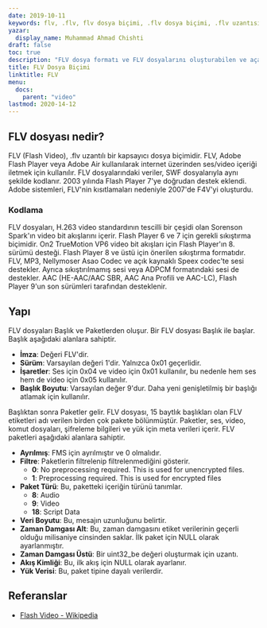 ```yaml
---
date: 2019-10-11
keywords: flv, .flv, flv dosya biçimi, .flv dosya biçimi, .flv uzantısı, flv uzantısı, flv video biçimi
yazar:
  display_name: Muhammad Ahmad Chishti
draft: false
toc: true
description: "FLV dosya formatı ve FLV dosyalarını oluşturabilen ve açabilen API'ler hakkında bilgi edinin."
title: FLV Dosya Biçimi
linktitle: FLV
menu:
  docs:
    parent: "video"
lastmod: 2020-14-12
---
```


## FLV dosyası nedir? ##

FLV (Flash Video), .flv uzantılı bir kapsayıcı dosya biçimidir. FLV, Adobe Flash Player veya Adobe Air kullanılarak internet üzerinden ses/video içeriği iletmek için kullanılır. FLV dosyalarındaki veriler, SWF dosyalarıyla aynı şekilde kodlanır. 2003 yılında Flash Player 7'ye doğrudan destek eklendi. Adobe sistemleri, FLV'nin kısıtlamaları nedeniyle 2007'de F4V'yi oluşturdu.

### Kodlama ###

FLV dosyaları, H.263 video standardının tescilli bir çeşidi olan Sorenson Spark'ın video bit akışlarını içerir. Flash Player 6 ve 7 için gerekli sıkıştırma biçimidir. On2 TrueMotion VP6 video bit akışları için Flash Player'ın 8. sürümü desteği. Flash Player 8 ve üstü için önerilen sıkıştırma formatıdır. FLV, MP3, Nellymoser Asao Codec ve açık kaynaklı Speex codec'te sesi destekler. Ayrıca sıkıştırılmamış sesi veya ADPCM formatındaki sesi de destekler. AAC (HE-AAC/AAC SBR, AAC Ana Profili ve AAC-LC), Flash Player 9'un son sürümleri tarafından desteklenir.

## Yapı ##

FLV dosyaları Başlık ve Paketlerden oluşur. Bir FLV dosyası Başlık ile başlar. Başlık aşağıdaki alanlara sahiptir.

- **İmza**: Değeri FLV'dir.
- **Sürüm**: Varsayılan değeri 1'dir. Yalnızca 0x01 geçerlidir.
- **İşaretler**: Ses için 0x04 ve video için 0x01 kullanılır, bu nedenle hem ses hem de video için 0x05 kullanılır.
- **Başlık Boyutu**: Varsayılan değer 9'dur. Daha yeni genişletilmiş bir başlığı atlamak için kullanılır.

Başlıktan sonra Paketler gelir. FLV dosyası, 15 baytlık başlıkları olan FLV etiketleri adı verilen birden çok pakete bölünmüştür. Paketler, ses, video, komut dosyaları, şifreleme bilgileri ve yük için meta verileri içerir. FLV paketleri aşağıdaki alanlara sahiptir.

- **Ayrılmış**: FMS için ayrılmıştır ve 0 olmalıdır.
- **Filtre**: Paketlerin filtrelenip filtrelenmediğini gösterir.
  - **0**: No preprocessing required. This is used for unencrypted files.
  - **1**: Preprocessing required. This is used for encrypted files
- **Paket Türü**: Bu, paketteki içeriğin türünü tanımlar.
  - **8**: Audio
  - **9**: Video
  - **18**: Script Data
- **Veri Boyutu**: Bu, mesajın uzunluğunu belirtir.
- **Zaman Damgası Alt**: Bu, zaman damgasını etiket verilerinin geçerli olduğu milisaniye cinsinden saklar. İlk paket için NULL olarak ayarlanmıştır.
- **Zaman Damgası Üstü**: Bir uint32_be değeri oluşturmak için uzantı.
- **Akış Kimliği**: Bu, ilk akış için NULL olarak ayarlanır.
- **Yük Verisi**: Bu, paket tipine dayalı verilerdir.

## Referanslar ##

- [Flash Video - Wikipedia](https://en.wikipedia.org/wiki/Flash_Video)

